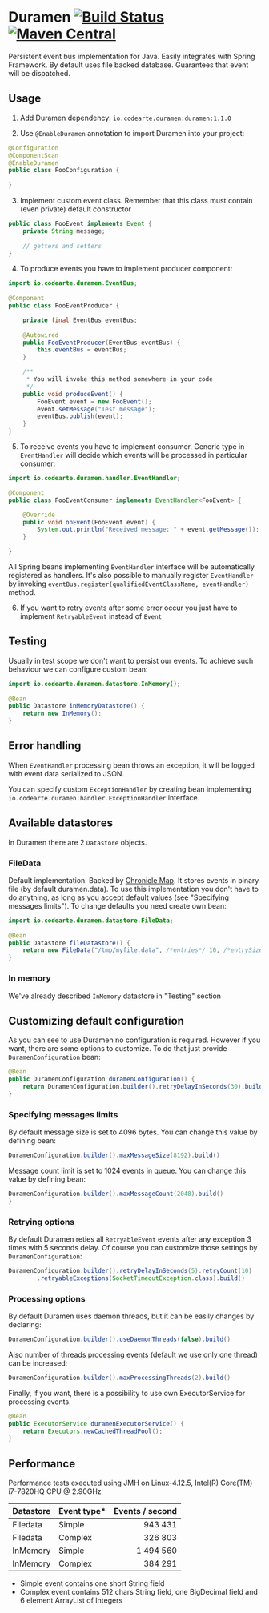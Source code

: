 # Duramen [![Build Status](https://travis-ci.org/Devskiller/duramen.svg?branch=master)](https://travis-ci.org/Devskiller/duramen) [![Maven Central](https://maven-badges.herokuapp.com/maven-central/io.codearte.duramen/duramen/badge.svg)](https://maven-badges.herokuapp.com/maven-central/io.codearte.duramen/duramen)

Persistent event bus implementation for Java. Easily integrates with Spring Framework. By default uses file backed database. Guarantees that event will be dispatched.

## Usage

1) Add Duramen dependency:
  `io.codearte.duramen:duramen:1.1.0`

2) Use ```@EnableDuramen``` annotation to import Duramen into your project:
```java
@Configuration
@ComponentScan
@EnableDuramen
public class FooConfiguration {
 
}
```

3) Implement custom event class. Remember that this class must contain (even private) default constructor
```java
public class FooEvent implements Event {
	private String message;
 
	// getters and setters
}
```

4) To produce events you have to implement producer component:
```java
import io.codearte.duramen.EventBus;
 
@Component
public class FooEventProducer {

	private final EventBus eventBus;
  
	@Autowired
	public FooEventProducer(EventBus eventBus) {
		this.eventBus = eventBus;
	}

	/** 
	 * You will invoke this method somewhere in your code
	 */
	public void produceEvent() {
		FooEvent event = new FooEvent();
		event.setMessage("Test message");
		eventBus.publish(event);
	}
}
```

5) To receive events you have to implement consumer. Generic type in ```EventHandler``` will decide which events will be processed in particular consumer:
```java
import io.codearte.duramen.handler.EventHandler;

@Component
public class FooEventConsumer implements EventHandler<FooEvent> {

	@Override
	public void onEvent(FooEvent event) {
		System.out.println("Received message: " + event.getMessage());
	}

}
```

All Spring beans implementing ```EventHandler``` interface will be automatically registered as handlers. It's also possible to manually register ```EventHandler``` by invoking ```eventBus.register(qualifiedEventClassName, eventHandler)``` method.

6) If you want to retry events after some error occur you just have to implement ```RetryableEvent``` instead of ```Event```

## Testing

Usually in test scope we don't want to persist our events. To achieve such behaviour we can configure custom bean:
```java
import io.codearte.duramen.datastore.InMemory();
 
@Bean
public Datastore inMemoryDatastore() {
	return new InMemory();
}
```

## Error handling

When ```EventHandler``` processing bean throws an exception, it will be logged with event data serialized to JSON.

You can specify custom ```ExceptionHandler``` by creating bean implementing ```io.codearte.duramen.handler.ExceptionHandler``` interface.

## Available datastores

In Duramen there are 2 ```Datastore``` objects.

### FileData

Default implementation. Backed by [Chronicle Map](https://github.com/OpenHFT/Chronicle-Map). It stores events in binary file (by default duramen.data).
To use this implementation you don't have to do anything, as long as you accept default values (see "Specifying messages limits").
To change defaults you need create own bean:

```java
import io.codearte.duramen.datastore.FileData;
 
@Bean
public Datastore fileDatastore() {
	return new FileData("/tmp/myfile.data", /*entries*/ 10, /*entrySize*/ 8192);
}
```

### In memory

We've already described ```InMemory``` datastore in "Testing" section

## Customizing default configuration

As you can see to use Duramen no configuration is required. However if you want, there are some options to customize.
To do that just provide ```DuramenConfiguration``` bean:

```java
@Bean
public DuramenConfiguration duramenConfiguration() {
	return DuramenConfiguration.builder().retryDelayInSeconds(30).build()
}
```

### Specifying messages limits

By default message size is set to 4096 bytes. You can change this value by defining bean:

```java
DuramenConfiguration.builder().maxMessageSize(8192).build()
```

Message count limit is set to 1024 events in queue. You can change this value by defining bean:

```java
DuramenConfiguration.builder().maxMessageCount(2048).build()
}
```

### Retrying options

By default Duramen reties all ```RetryableEvent``` events after any exception 3 times with 5 seconds delay. Of course you can customize
those settings by ```DuramenConfiguration```:

```java
DuramenConfiguration.builder().retryDelayInSeconds(5).retryCount(10)
		.retryableExceptions(SocketTimeoutException.class).build()
```

### Processing options

By default Duramen uses daemon threads, but it can be easily changes by declaring:

```java
DuramenConfiguration.builder().useDaemonThreads(false).build()
```

Also number of threads processing events (default we use only one thread) can be increased:

```java
DuramenConfiguration.builder().maxProcessingThreads(2).build()
```

Finally, if you want, there is a possibility to use own ExecutorService for processing events.
```java
@Bean
public ExecutorService duramenExecutorService() {
	return Executors.newCachedThreadPool();
}
```

## Performance

Performance tests executed using JMH on Linux-4.12.5, Intel(R) Core(TM) i7-7820HQ CPU @ 2.90GHz

| Datastore | Event type* | Events / second |
| --------- |-------------| ---------------:|
| Filedata  | Simple      |         943 431 |
| Filedata  | Complex     |         326 803 |
| InMemory  | Simple      |       1 494 560 |
| InMemory  | Complex     |         384 291 |

- Simple event contains one short String field
- Complex event contains 512 chars String field, one BigDecimal field and 6 element ArrayList of Integers
